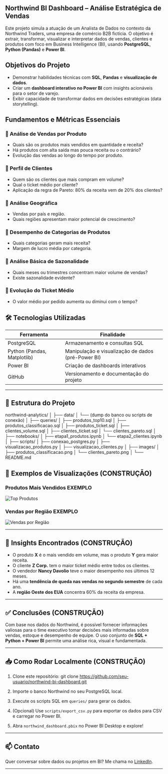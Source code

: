 ## Northwind BI Dashboard – Análise Estratégica de Vendas

Este projeto simula a atuação de um Analista de Dados no contexto da Northwind Traders, uma empresa de comércio B2B fictícia. O objetivo é extrair, transformar, visualizar e interpretar dados de vendas, clientes e produtos com foco em Business Intelligence (BI), usando **PostgreSQL**, **Python (Pandas)** e **Power BI**.


## Objetivos do Projeto

- Demonstrar habilidades técnicas com **SQL**, **Pandas** e **visualização de dados**.
- Criar um **dashboard interativo no Power BI** com insights acionáveis para o setor de varejo.
- Exibir capacidade de transformar dados em decisões estratégicas (data storytelling).


## Fundamentos e Métricas Essenciais

### 📌 Análise de Vendas por Produto
- Quais são os produtos mais vendidos em quantidade e receita?
- Há produtos com alta saída mas pouca receita ou o contrário?
- Evolução das vendas ao longo do tempo por produto.

### 📌 Perfil de Clientes
- Quem são os clientes que mais compram em volume?
- Qual o ticket médio por cliente?
- Aplicação da regra de Pareto: 80% da receita vem de 20% dos clientes?

### 📌 Análise Geográfica
- Vendas por país e região.
- Quais regiões apresentam maior potencial de crescimento?

### 📌 Desempenho de Categorias de Produtos
- Quais categorias geram mais receita?
- Margem de lucro média por categoria.

### 📌 Análise Básica de Sazonalidade
- Quais meses ou trimestres concentram maior volume de vendas?
- Existe sazonalidade evidente?

### 📌 Evolução do Ticket Médio
- O valor médio por pedido aumenta ou diminui com o tempo?


## 🛠️ Tecnologias Utilizadas

| Ferramenta     | Finalidade                                 |
|----------------|--------------------------------------------|
| PostgreSQL     | Armazenamento e consultas SQL              |
| Python (Pandas, Matplotlib) | Manipulação e visualização de dados (pré-Power BI) |
| Power BI       | Criação de dashboards interativos          |
| GitHub         | Versionamento e documentação do projeto    |

---

## 🧩 Estrutura do Projeto

northwind-analytics/
│
├── data/
│   └── (dump do banco ou scripts de conexão)
│
├── queries/
│   ├── produtos_top10.sql
│   ├── produtos_classificacao.sql
│   ├── produtos_ticket.sql
│   ├── clientes_volume.sql
│   ├── clientes_ticket.sql
│   └── clientes_pareto.sql
│
├── notebooks/
│   ├── etapa1_produtos.ipynb
│   └── etapa2_clientes.ipynb
│
├── scripts/
│   ├── conexao_postgres.py
│   ├── visualizacao_produtos.py
│   ├── visualizacao_clientes.py
│
├── images/
│   ├── produtos_classificacao.png
│   └── clientes_pareto.png
│
└── README.md




## 📸 Exemplos de Visualizações (CONSTRUÇÃO)

### Produtos Mais Vendidos EXEMPLO
![Top Produtos](imgs/top_products.png)

### Vendas por Região EXEMPLO
![Vendas por Região](imgs/overview.png)

---

## 📝 Insights Encontrados  (CONSTRUÇÃO)

- O produto **X** é o mais vendido em volume, mas o produto **Y** gera maior receita.
- O cliente **Z Corp.** tem o maior ticket médio entre todos os clientes.
- O vendedor **Nancy Davolio** teve o maior desempenho nos últimos 12 meses.
- Há uma **tendência de queda nas vendas no segundo semestre** de cada ano.
- A **região Oeste dos EUA** concentra 60% da receita da empresa.

---

## ✅ Conclusões (CONSTRUÇÃO)

Com base nos dados do Northwind, é possível fornecer informações valiosas para o time executivo tomar decisões mais informadas sobre vendas, estoque e desempenho de equipe. O uso conjunto de **SQL + Python + Power BI** permite uma análise rica, visual e fundamentada.

---

## 📥 Como Rodar Localmente  (CONSTRUÇÃO)

1. Clone este repositório:
git clone https://github.com/seu-usuario/northwind-bi-dashboard.git

2. Importe o banco Northwind no seu PostgreSQL local.

3. Execute os scripts SQL em `queries/` para gerar os dados.

4. (Opcional) Use `scripts/export_csv.py` para exportar os dados para CSV e carregar no Power BI.

5. Abra `northwind_dashboard.pbix` no Power BI Desktop e explore!

---

## 📫 Contato

Quer conversar sobre dados ou projetos em BI? Me chama no [LinkedIn](https://www.linkedin.com/).

---
